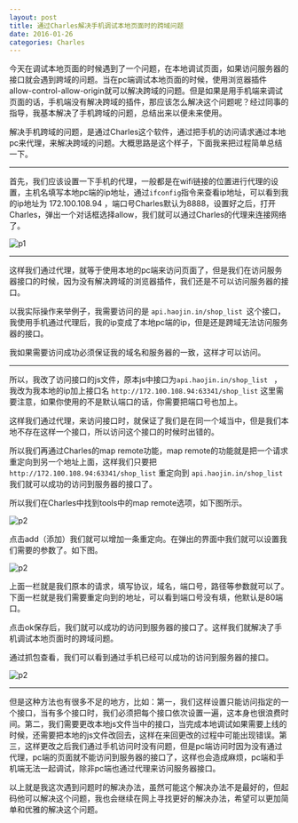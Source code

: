 ```yaml
---
layout: post
title: 通过Charles解决手机调试本地页面时的跨域问题
date: 2016-01-26
categories: Charles
---
```


今天在调试本地页面的时候遇到了一个问题，在本地调试页面，如果访问服务器的接口就会遇到跨域的问题。当在pc端调试本地页面的时候，使用浏览器插件allow-control-allow-origin就可以解决跨域的问题。但是如果是用手机端来调试页面的话，手机端没有解决跨域的插件，那应该怎么解决这个问题呢？经过同事的指导，我基本解决了手机跨域的问题，总结出来以便未来使用。

解决手机跨域的问题，是通过Charles这个软件，通过把手机的访问请求通过本地pc来代理，来解决跨域的问题。大概思路是这个样子，下面我来把过程简单总结一下。

******

首先，我们应该设置一下手机的代理，一般都是在wifi链接的位置进行代理的设置，主机名填写本地pc端的ip地址，通过`ifconfig`指令来查看ip地址，可以看到我的ip地址为 172.100.108.94 ，端口号Charles默认为8888，设置好之后，打开Charles，弹出一个对话框选择allow，我们就可以通过Charles的代理来连接网络了。

![p1](http://7xqch8.com1.z0.glb.clouddn.com/blog_picp1.png)

******

这样我们通过代理，就等于使用本地的pc端来访问页面了，但是我们在访问服务器接口的时候，因为没有解决跨域的浏览器插件，我们还是不可以访问服务器的接口。

以我实际操作来举例子，我需要访问的是 `api.haojin.in/shop_list `这个接口，我使用手机通过代理后，我的ip变成了本地pc端的ip，但是还是跨域无法访问服务器的接口。

我如果需要访问成功必须保证我的域名和服务器的一致，这样才可以访问。

******

所以，我改了访问接口的js文件，原本js中接口为`api.haojin.in/shop_list ` ， 我改为我本地的ip加上接口名 `http://172.100.108.94:63341/shop_list` 这里需要注意，如果你使用的不是默认端口的话，你需要把端口号也加上。

这样我们通过代理，来访问接口时，就保证了我们是在同一个域当中，但是我们本地不存在这样一个接口，所以访问这个接口的时候时出错的。

所以我们再通过Charles的map remote功能，map remote的功能就是把一个请求重定向到另一个地址上面，这样我们只要把 `http://172.100.108.94:63341/shop_list` 重定向到 `api.haojin.in/shop_list ` 我们就可以成功的访问到服务器的接口了。

所以我们在Charles中找到tools中的map remote选项，如下图所示。

![p2](http://7xqch8.com1.z0.glb.clouddn.com/blog_picp2.png)

点击add（添加）我们就可以增加一条重定向。在弹出的界面中我们就可以设置我们需要的参数了。如下图。

![p2](http://7xqch8.com1.z0.glb.clouddn.com/blog_picp3.png)

上面一栏就是我们原本的请求，填写协议，域名，端口号，路径等参数就可以了。下面一栏就是我们需要重定向到的地址，可以看到端口号没有填，他默认是80端口。

点击ok保存后，我们就可以成功的访问到服务器的接口了。这样我们就解决了手机调试本地页面时的跨域问题。

通过抓包查看，我们可以看到通过手机已经可以成功的访问到服务器的接口。

![p2](http://7xqch8.com1.z0.glb.clouddn.com/blog_picp4.png)

******

但是这种方法也有很多不足的地方，比如：第一，我们这样设置只能访问指定的一个接口，当有多个接口时，我们必须把每个接口依次设置一遍，这本身也很浪费时间。第二，我们需要更改本地js文件当中的接口，当完成本地调试如果需要上线的时候，还需要把本地的js文件改回去，这样在来回更改的过程中可能出现错误。第三，这样更改之后我们通过手机访问时没有问题，但是pc端访问时因为没有通过代理，pc端的页面就不能访问到服务器的接口了，这样也会造成麻烦，pc端和手机端无法一起调试，除非pc端也通过代理来访问服务器接口。

以上就是我这次遇到问题时的解决办法，虽然可能这个解决办法不是最好的，但起码他可以解决这个问题，我也会继续在网上寻找更好的解决办法，希望可以更加简单和优雅的解决这个问题。

